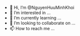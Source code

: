 - 👋 Hi, I’m @NguyenHuuMinhKhoi
- 👀 I’m interested in ...
- 🌱 I’m currently learning ...
- 💞️ I’m looking to collaborate on ...
- 📫 How to reach me ...

<!---
NguyenHuuMinhKhoi/NguyenHuuMinhKhoi is a ✨ special ✨ repository because its `README.md` (this file) appears on your GitHub profile.
You can click the Preview link to take a look at your changes.
--->

